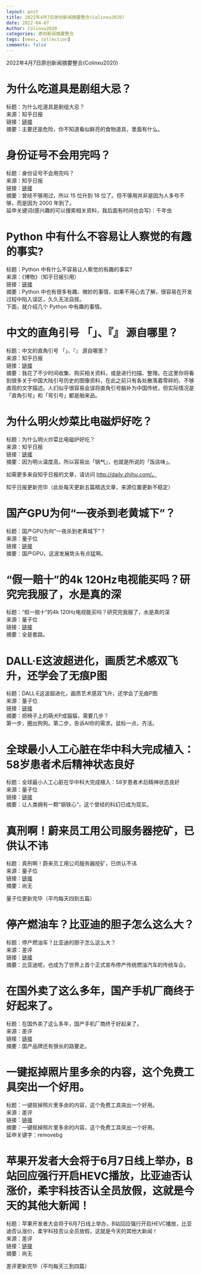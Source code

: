 ```yaml
---
layout: post
title: 2022年4月7日原创新闻摘要整合(Colinxu2020)
date: 2022-04-07
Author: Colinxu2020
categories: 原创新闻摘要整合
tags: [news, collection]
comments: false
--- 
```


2022年4月7日原创新闻摘要整合(Colinxu2020)
<!-- more -->

# 为什么吃道具是剧组大忌？
标题：为什么吃道具是剧组大忌？<br>
来源：知乎日报<br>
链接：[链接](http://daily.zhihu.com/story/9747265)<br>
摘要：主要还是危险，你不知道看似鲜亮的食物道具，里面有什么。
 
# 身份证号不会用完吗？
标题：身份证号不会用完吗？<br>
来源：知乎日报<br>
链接：[链接](http://daily.zhihu.com/story/9747281)<br>
摘要：曾经不够用过，所以 15 位升到 18 位了。但不够用并非是因为人多号不够，而是因为 2000 年到了。<br>
延申关键词(感兴趣的可以搜索相关资料，我后面有时间也会写)：千年虫
 
# Python 中有什么不容易让人察觉的有趣的事实?
标题：Python 中有什么不容易让人察觉的有趣的事实?<br>
来源：《博物》（知乎日报引用）<br>
链接：[链接](http://daily.zhihu.com/story/9747167)<br>
摘要：Python 中也有很多有趣、微妙的事情，如果不用心去了解，很容易在开发过程中陷入误区，久久无法自拔。<br>
下面，就介绍几个 Python 中有趣的事情。

# 中文的直角引号 「」、『』 源自哪里？
标题：中文的直角引号 「」、『』 源自哪里？<br>
来源：知乎日报<br>
链接：[链接](http://daily.zhihu.com/story/9747182)<br>
摘要：我花了不少时间收集、购买相关资料，或是进行扫描、整理。在这里你将看到很多关于中国大陆引号历史的图像资料，在此之前只有各处散落着零碎的、不够直观的文字描述。人们似乎很容易会误将直角引号脑补为中国传统，但实际情况是「直角引号」和「弯引号」都是舶来品。

# 为什么明火炒菜比电磁炉好吃？
标题：为什么明火炒菜比电磁炉好吃？<br>
来源：知乎日报<br>
链接：[链接](http://daily.zhihu.com/story/9747178)<br>
摘要：因为明火温度高，所以容易出「锅气」，也就是所说的「饭店味」。
 
 如需更多来自知乎日报的文章，请访问 http://daily.zhihu.com/。
 
知乎日报更新完毕（此处每天更新五篇精选文章，来源位置更新不稳定）
 
# 国产GPU为何“一夜杀到老黄城下”？
标题：国产GPU为何“一夜杀到老黄城下”？<br>
来源：量子位<br>
链接：[链接](http://mp.weixin.qq.com/s?__biz=MzIzNjc1NzUzMw==&mid=2247617930&idx=1&sn=90bcf4296f3492d9036b3a839915b597&chksm=e8d1baf8dfa633ee11c2c1f9f299593b1b3a02450f039e79b2d088556e030687ff2636b655bb#rd)<br>
摘要：国产GPU，这波发展势头有点猛啊。
 
# “假一赔十”的4k 120Hz电视能买吗？研究完我服了，水是真的深
标题：“假一赔十”的4k 120Hz电视能买吗？研究完我服了，水是真的深<br>
来源：量子位<br>
链接：[链接](http://mp.weixin.qq.com/s?__biz=MzIzNjc1NzUzMw==&mid=2247617930&idx=2&sn=fd254563d8961855f04f8a04ba9357ea&chksm=e8d1baf8dfa633eec6c80417cefacce790d1cf34b3484784fe964d3ea2ddda230cf7cc4386cf#rd)<br>
摘要：全是套路。

# DALL·E这波超进化，画质艺术感双飞升，还学会了无痕P图
标题：DALL·E这波超进化，画质艺术感双飞升，还学会了无痕P图<br>
来源：量子位<br>
链接：[链接](http://mp.weixin.qq.com/s?__biz=MzIzNjc1NzUzMw==&mid=2247617930&idx=3&sn=cf0d0e8df154926ab97d13e46b8ebd0f&chksm=e8d1baf8dfa633eea214c714a07e3e6a40ec0f23ddb755016e7d1e6e5f5e5d308d53a1ded75a#rd)<br>
摘要：把椅子上的萌犬P成猫猫，需要几步？<br>
第一步，圈出狗狗。第二步，告诉AI你的需求。鼠标一点，齐活。

# 全球最小人工心脏在华中科大完成植入：58岁患者术后精神状态良好
标题：全球最小人工心脏在华中科大完成植入：58岁患者术后精神状态良好<br>
来源：量子位<br>
链接：[链接](http://mp.weixin.qq.com/s?__biz=MzIzNjc1NzUzMw==&mid=2247617930&idx=4&sn=c6a406a54aa29f79af6821eb822c8532&chksm=e8d1baf8dfa633ee8e56bd6d74908ff7114caa96deb2541c3a86fcc78e5845c5a132c4d805e0#rd)<br>
摘要：让人类拥有一颗“钢铁心”，这个曾经的科幻已成为现实。

# 真刑啊！蔚来员工用公司服务器挖矿，已供认不讳
标题：真刑啊！蔚来员工用公司服务器挖矿，已供认不讳<br>
来源：量子位<br>
链接：[链接](http://mp.weixin.qq.com/s?__biz=MzIzNjc1NzUzMw==&mid=2247617930&idx=5&sn=fb02f1ece0f798789243aae364cf751c&chksm=e8d1baf8dfa633ee9dfe6c4cacdf64d28f345fd85a2fd0533ad4fa07b0c63ae4b25f85f178f1#rd)<br>
摘要：尚无

量子位更新完毕（平均每天四到五篇）

#  停产燃油车？比亚迪的胆子怎么这么大？
标题：停产燃油车？比亚迪的胆子怎么这么大？<br>
来源：差评<br>
链接：[链接](http://mp.weixin.qq.com/s?__biz=MzA5NDc1NzQ4MA==&mid=2654007741&idx=1&sn=ad1310ad4cddebef59d4ff10f5ffb2d4&chksm=8b8de6babcfa6faca3e4f6875809bd6dc25c740722f7c1dd8c07dd75fa69cde2d3198a801436#rd)<br>
摘要：比亚迪呢，也成为了世界上首个正式宣布停产传统燃油汽车的传统车企。
 
# 在国外卖了这么多年，国产手机厂商终于好起来了。
标题：在国外卖了这么多年，国产手机厂商终于好起来了。<br>
来源：差评<br>
链接：[链接](http://mp.weixin.qq.com/s?__biz=MzA5NDc1NzQ4MA==&mid=2654007741&idx=2&sn=c76181d59df388593a22077602bb89c4&chksm=8b8de6babcfa6facc264b638c7626c275e225f11dc3d8f2869b40c4249aaae46b2c672d508da#rd)<br>
摘要：国产品牌还有很长的路要走。
 
# 一键抠掉照片里多余的内容，这个免费工具突出一个好用。
标题：一键抠掉照片里多余的内容，这个免费工具突出一个好用。<br>
来源：差评<br>
链接：[链接](http://mp.weixin.qq.com/s?__biz=MzA5NDc1NzQ4MA==&mid=2654007741&idx=3&sn=6c58553d17f2fb9f629fb51e9754943c&chksm=8b8de6babcfa6fac2a39a8c07e8365548844bca6027a5b7073df52d3c990700de5c320d2e60c#rd)<br>
摘要：一键抠掉照片里多余的内容，这个免费工具突出一个好用。<br>
延申关键字：removebg
 
# 苹果开发者大会将于6月7日线上举办，B站回应强行开启HEVC播放，比亚迪否认涨价，柔宇科技否认全员放假，这就是今天的其他大新闻！
标题：苹果开发者大会将于6月7日线上举办，B站回应强行开启HEVC播放，比亚迪否认涨价，柔宇科技否认全员放假，这就是今天的其他大新闻！<br>
来源：差评<br>
链接：[链接](http://mp.weixin.qq.com/s?__biz=MzA5NDc1NzQ4MA==&mid=2654007741&idx=6&sn=e93084b2155f0da74e8ee588c2d7934e&chksm=8b8de6babcfa6fac11b748ffaf301c4e9d41ef337bb0e37ca5fb688628167d464295bf2ebb7f#rd)<br>
摘要：尚无
 
差评更新完毕（平均每天三到四篇）
